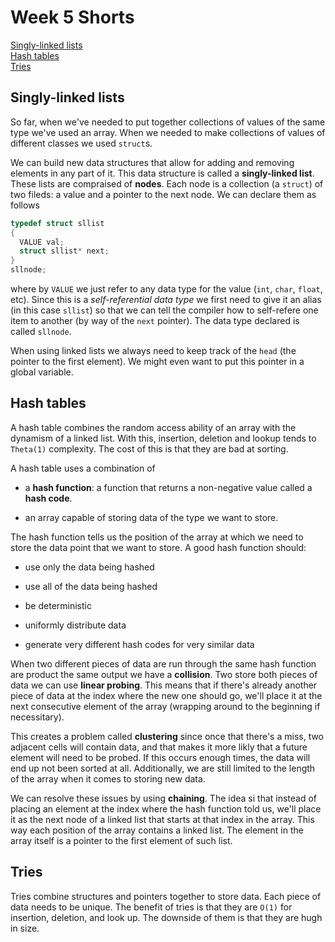 # Week 5 Shorts

[Singly-linked lists](#singly-linked-lists)  
[Hash tables](#hash-tables)  
[Tries](#tries)  

## Singly-linked lists

So far, when we've needed to put together collections of values of the same type we've used an array. When we needed to make collections of values of different classes we used `struct`s.

We can build new data structures that allow for adding and removing elements in any part of it. This data structure is called a **singly-linked list**. These lists are compraised of **nodes**. Each node is a collection (a `struct`) of two fileds: a value and a pointer to the next node. We can declare them as follows

``` c
typedef struct sllist
{
  VALUE val;
  struct sllist* next;
}
sllnode;
```

where by `VALUE` we just refer to any data type for the value (`int`, `char`, `float`, etc). Since this is a *self-referential data type* we first need to give it an alias (in this case `sllist`) so that we can tell the compiler how to self-refere one item to another (by way of the `next` pointer). The data type declared is called `sllnode`.

When using linked lists we always need to keep track of the `head` (the pointer to the first element). We might even want to put this pointer in a global variable.

## Hash tables

A hash table combines the random access ability of an array with the dynamism of a linked list. With this, insertion, deletion and lookup tends to `Theta(1)` complexity. The cost of this is that they are bad at sorting.

A hash table uses a combination of

- a **hash function**: a function that returns a non-negative value called a **hash code**.

- an array capable of storing data of the type we want to store.

The hash function tells us the position of the array at which we need to store the data point that we want to store. A good hash function should:

- use only the data being hashed

- use all of the data being hashed

- be deterministic

- uniformly distribute data

- generate very different hash codes for very similar data

When two different pieces of data are run through the same hash function are product the same output we have a **collision**. Two store both pieces of data we can use **linear probing**. This means that if there's already another piece of data at the index where the new one should go, we'll place it at the next consecutive element of the array (wrapping around to the beginning if necessitary).

This creates a problem called **clustering** since once that there's a miss, two adjacent cells will contain data, and that makes it more likly that a future element will need to be probed. If this occurs enough times, the data will end up not been sorted at all. Additionally, we are still limited to the length of the array when it comes to storing new data.

We can resolve these issues by using **chaining**. The idea si that instead of placing an element at the index where the hash function told us, we'll place it as the next node of a linked list that starts at that index in the array. This way each position of the array contains a linked list. The element in the array itself is a pointer to the first element of such list.

## Tries

Tries combine structures and pointers together to store data. Each piece of data needs to be unique. The benefit of tries is that they are `O(1)` for insertion, deletion, and look up. The downside of them is that they are hugh in size.

